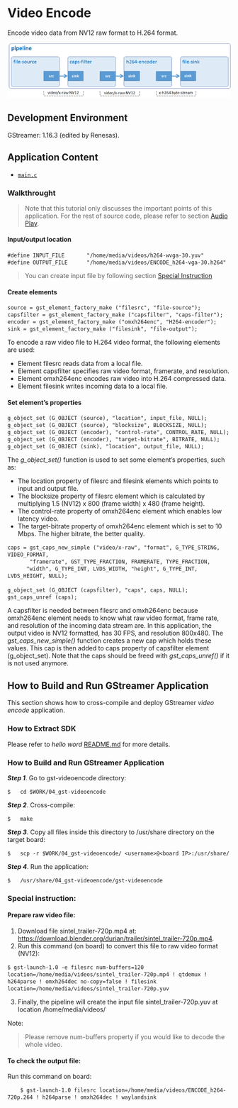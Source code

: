 # Video Encode

Encode video data from NV12 raw format to H.264 format.

![Figure video encode pipeline](figure.png)

## Development Environment

GStreamer: 1.16.3 (edited by Renesas).

## Application Content

+ [`main.c`](main.c)

### Walkthrought
>Note that this tutorial only discusses the important points of this application. For the rest of source code, please refer to section [Audio Play](../01_gst-audioplay/README.md).
#### Input/output location
```
#define INPUT_FILE       "/home/media/videos/h264-wvga-30.yuv"
#define OUTPUT_FILE      "/home/media/videos/ENCODE_h264-vga-30.h264"
```
> You can create input file by following section [Special Instruction](#special-instruction)

#### Create elements
```
source = gst_element_factory_make ("filesrc", "file-source");
capsfilter = gst_element_factory_make ("capsfilter", "caps-filter");
encoder = gst_element_factory_make ("omxh264enc", "H264-encoder");
sink = gst_element_factory_make ("filesink", "file-output");
```
To encode a raw video file to H.264 video format, the following elements are used:
-	 Element filesrc reads data from a local file.
-	 Element capsfilter specifies raw video format, framerate, and resolution.
-	 Element omxh264enc encodes raw video into H.264 compressed data.
-	 Element filesink writes incoming data to a local file.

#### Set element’s properties
```
g_object_set (G_OBJECT (source), "location", input_file, NULL);
g_object_set (G_OBJECT (source), "blocksize", BLOCKSIZE, NULL);
g_object_set (G_OBJECT (encoder), "control-rate", CONTROL_RATE, NULL);
g_object_set (G_OBJECT (encoder), "target-bitrate", BITRATE, NULL);
g_object_set (G_OBJECT (sink), "location", output_file, NULL);
```
The _g_object_set()_ function is used to set some element’s properties, such as:
-	 The location property of filesrc and filesink elements which points to input and output file.
-	 The blocksize property of filesrc element which is calculated by multiplying 1.5 (NV12) x 800 (frame width) x 480 (frame height).
-	 The control-rate property of omxh264enc element which enables low latency video.
-	 The target-bitrate property of omxh264enc element which is set to 10 Mbps. The higher bitrate, the better quality.

```
caps = gst_caps_new_simple ("video/x-raw", "format", G_TYPE_STRING, VIDEO_FORMAT,
       "framerate", GST_TYPE_FRACTION, FRAMERATE, TYPE_FRACTION,
      "width", G_TYPE_INT, LVDS_WIDTH, "height", G_TYPE_INT, LVDS_HEIGHT, NULL);

g_object_set (G_OBJECT (capsfilter), "caps", caps, NULL);
gst_caps_unref (caps);
```
A capsfilter is needed between filesrc and omxh264enc because omxh264enc element needs to know what raw video format, frame rate, and resolution of the incoming data stream are. In this application, the output video is NV12 formatted, has 30 FPS, and resolution 800x480.
The _gst_caps_new_simple()_ function creates a new cap which holds these values. This cap is then added to caps property of capsfilter element (g_object_set).
Note that the caps should be freed with _gst_caps_unref()_ if it is not used anymore.

## How to Build and Run GStreamer Application

This section shows how to cross-compile and deploy GStreamer _video encode_ application.

### How to Extract SDK
Please refer to _hello word_ [README.md](../#00_gst-helloworld/README.md) for more details.

### How to Build and Run GStreamer Application

***Step 1***.	Go to gst-videoencode directory:
```
$   cd $WORK/04_gst-videoencode
```

***Step 2***.	Cross-compile:
```
$   make
```
***Step 3***.	Copy all files inside this directory to /usr/share directory on the target board:
```
$   scp -r $WORK/04_gst-videoencode/ <username>@<board IP>:/usr/share/
```
***Step 4***.	Run the application:
```
$   /usr/share/04_gst-videoencode/gst-videoencode
```
### Special instruction:
#### Prepare raw video file:
   1. Download file sintel_trailer-720p.mp4 at: https://download.blender.org/durian/trailer/sintel_trailer-720p.mp4.
   2. Run this command (on board) to convert this file to raw video format (NV12):
   ```
   $ gst-launch-1.0 -e filesrc num-buffers=120 location=/home/media/videos/sintel_trailer-720p.mp4 ! qtdemux ! h264parse ! omxh264dec no-copy=false ! filesink location=/home/media/videos/sintel_trailer-720p.yuv
   ```
   3. Finally, the pipeline will create the input file sintel_trailer-720p.yuv at location /home/media/videos/

   Note:
   >Please remove num-buffers property if you would like to decode the whole video.

#### To check the output file:
Run this command on board:
```
	$ gst-launch-1.0 filesrc location=/home/media/videos/ENCODE_h264-720p.264 ! h264parse ! omxh264dec ! waylandsink
```